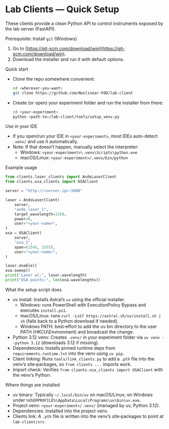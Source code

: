 # Lab Clients — Quick Setup

These clients provide a clean Python API to control instruments exposed by the lab server (FastAPI).

Prerequisite: Install `git` (Windows)

1. Go to [https://git-scm.com/download/win](https://git-scm.com/download/win).  
2. Download the installer and run it with default options.  

Quick start

- Clone the repo somewhere convenient:

  ```bash
  cd <wherever-you-want>
  git clone https://github.com/Nonlinear-FOD/lab-client
  ```

- Create (or open) your experiment folder and run the installer from there:

  ```bash
  cd <your-experiment>
  python <path-to>/lab-client/tools/setup_venv.py
  ```

Use in your IDE
- If you open/run your IDE in `<your-experiment>`, most IDEs auto-detect `.venv/` and use it automatically.
- Note: If that doesn’t happen, manually select the interpreter:
  - Windows: `<your-experiment>\.venv\Scripts\python.exe`
  - macOS/Linux: `<your-experiment>/.venv/bin/python`

Example usage
```python
from clients.laser_clients import AndoLaserClient
from clients.osa_clients import OSAClient

server = "http://<server-ip>:5000"

laser = AndoLaserClient(
    server,
    "ando_laser_1",
    target_wavelength=1550,
    power=0,
    user="<your-name>",
)
osa = OSAClient(
    server,
    "osa_1",
    span=(1545, 1555),
    user="<your-name>",
)

laser.enable()
osa.sweep()
print("Laser wl:", laser.wavelength)
print("OSA points:", len(osa.wavelengths))
```

What the setup script does
- uv install: Installs Astral’s `uv` using the official installer.
  - Windows: runs PowerShell with ExecutionPolicy Bypass and executes `install.ps1`.
  - macOS/Linux: runs `curl -LsSf https://astral.sh/uv/install.sh | sh` (falls back to a Python download if needed).
  - Windows PATH: best‑effort to add the uv bin directory to the user PATH (HKCU\Environment) and broadcast the change.
- Python 3.12 venv: Creates `.venv/` in your experiment folder via `uv venv --python 3.12` (downloads 3.12 if missing).
- Dependencies: Installs pinned runtime deps from `requirements.runtime.txt` into the venv using `uv pip`.
- Client linking: Runs `tools/link_clients.py` to add a `.pth` file into the venv’s site‑packages, so `from clients ...` imports work.
- Import check: Verifies `from clients.osa_clients import OSAClient` with the venv’s Python.

Where things are installed
- uv binary: Typically `~/.local/bin/uv` on macOS/Linux; on Windows under `%USERPROFILE%\AppData\Local\Programs\uv\bin\uv.exe`.
- Project venv: `<your-experiment>/.venv/` (managed by uv, Python 3.12).
- Dependencies: Installed into the project venv.
- Clients link: A `.pth` file is written into the venv’s site‑packages to point at `lab-client/src`.
